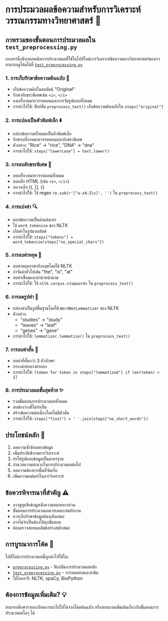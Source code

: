 # การประมวลผลข้อความสำหรับการวิเคราะห์วรรณกรรมทางวิทยาศาสตร์ 🧬

## ภาพรวมของขั้นตอนการประมวลผลใน `test_preprocessing.py`

เอกสารนี้อธิบายเทคนิคการประมวลผลที่ใช้ในไปป์ไลน์การวิเคราะห์ข้อความทางวิทยาศาสตร์ของเรา สามารถดูโค้ดได้ที่ [`test_preprocessing.py`](test_preprocessing.py)

### 1. การเก็บรักษาข้อความต้นฉบับ 📝
- เก็บข้อความดิบในคอลัมน์ "Original"
- รักษาอักขระพิเศษเช่น `<i>`, `</i>`
- คงเครื่องหมายวรรคตอนและการจัดรูปแบบทั้งหมด
- การนำไปใช้: ฟังก์ชัน `preprocess_text()` เก็บข้อความต้นฉบับใน `steps["original"]`

### 2. การแปลงเป็นตัวพิมพ์เล็ก ⬇️
- แปลงข้อความทั้งหมดเป็นตัวพิมพ์เล็ก
- รักษาเครื่องหมายวรรคตอนและอักขระพิเศษ
- ตัวอย่าง: "Rice" → "rice", "DNA" → "dna"
- การนำไปใช้: `steps["lowercase"] = text.lower()`

### 3. การลบอักขระพิเศษ 🔄
- ลบเครื่องหมายวรรคตอนทั้งหมด
- ลบแท็ก HTML (เช่น `<i>`, `</i>`)
- ลบวงเล็บ (), [], {}
- การนำไปใช้: ใช้ regex `re.sub(r'[^a-zA-Z\s]', '')` ใน `preprocess_text()`

### 4. การแบ่งคำ 🔍
- แยกข้อความเป็นคำแต่ละคำ
- ใช้ `word_tokenize` ของ NLTK
- เก็บคำในรูปแบบลิสต์
- การนำไปใช้: `steps["tokens"] = word_tokenize(steps["no_special_chars"])`

### 5. การลบคำหยุด 🚫
- ลบคำหยุดภาษาอังกฤษโดยใช้ NLTK
- กำจัดคำทั่วไปเช่น "the", "is", "at"
- ลบคำเชื่อมและคำนำหน้านาม
- การนำไปใช้: ใช้ `nltk.corpus.stopwords` ใน `preprocess_text()`

### 6. การลดรูปคำ 🌱
- แปลงคำเป็นรูปพื้นฐานโดยใช้ `WordNetLemmatizer` ของ NLTK
- ตัวอย่าง:
  - "studies" → "study"
  - "leaves" → "leaf"
  - "genes" → "gene"
- การนำไปใช้: `lemmatizer.lemmatize()` ใน `preprocess_text()`

### 7. การลบคำสั้น 📏
- ลบคำที่สั้นกว่า 3 ตัวอักษร
- กรองคำย่อบางคำออก
- การนำไปใช้: `[token for token in steps["lemmatized"] if len(token) > 2]`

### 8. การประมวลผลขั้นสุดท้าย ✨
- รวมขั้นตอนการประมวลผลทั้งหมด
- ลบช่องว่างที่ไม่จำเป็น
- สร้างข้อความต่อเนื่องโดยไม่มีตัวคั่น
- การนำไปใช้: `steps["final"] = ' '.join(steps["no_short_words"])`

## ประโยชน์หลัก 🎯
1. ลดความซ้ำซ้อนของข้อมูล
2. เพิ่มประสิทธิภาพการวิเคราะห์
3. ทำให้รูปแบบข้อมูลเป็นมาตรฐาน
4. อำนวยความสะดวกในการประมวลผลต่อไป
5. ลดความต้องการพื้นที่จัดเก็บ
6. เพิ่มความแม่นยำในการวิเคราะห์

## ข้อควรพิจารณาที่สำคัญ ⚠️
- อาจสูญเสียข้อมูลเชิงความหมายบางส่วน
- ขั้นตอนการประมวลผลควรเหมาะสมกับงาน
- ควรเก็บรักษาข้อมูลต้นฉบับเสมอ
- อาจไม่จำเป็นต้องใช้ทุกขั้นตอน
- ต้องตรวจสอบผลลัพธ์อย่างสม่ำเสมอ

## การบูรณาการโค้ด 🔗
ไปป์ไลน์การประมวลผลนี้ถูกนำไปใช้ใน:
- [`preprocessing.py`](preprocessing.py) - ฟังก์ชันการประมวลผลหลัก
- [`test_preprocessing.py`](test_preprocessing.py) - การทดสอบและสาธิต
- ใช้ไลบรารี: NLTK, spaCy, BioPython

## ต้องการข้อมูลเพิ่มเติม? 💡
สามารถศึกษารายละเอียดการนำไปใช้ได้จากโค้ดต้นฉบับ หรือสอบถามเพิ่มเติมเกี่ยวกับขั้นตอนการประมวลผลใดๆ ได้